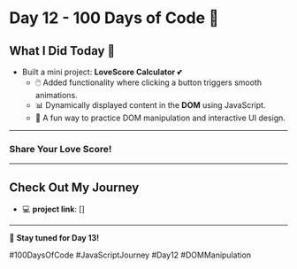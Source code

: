 # **Day 12 - 100 Days of Code** 🌟

## **What I Did Today** 🎉
- Built a mini project: **LoveScore Calculator** 💕
  - 🖱️ Added functionality where clicking a button triggers smooth animations.
  - 📊 Dynamically displayed content in the **DOM** using JavaScript.
  - 🎯 A fun way to practice DOM manipulation and interactive UI design.

---

### **Share Your Love Score!**

---

## **Check Out My Journey**
- 💻 **project link**: []

---

🚀 **Stay tuned for Day 13!**  

#100DaysOfCode #JavaScriptJourney #Day12 #DOMManipulation
